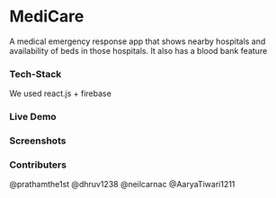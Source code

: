 # MediCare

A medical emergency response app that shows nearby hospitals and availability of beds in those hospitals. It also has a blood bank feature

### Tech-Stack

We used react.js + firebase

### Live Demo


### Screenshots


### Contributers
@prathamthe1st
@dhruv1238
@neilcarnac
@AaryaTiwari1211
